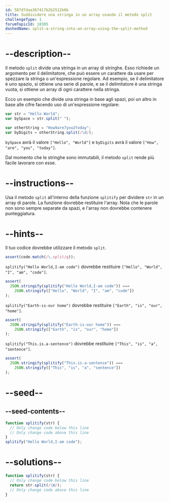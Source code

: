 ```yaml
---
id: 587d7daa367417b2b2512b6b
title: Suddividere una stringa in un array usando il metodo split
challengeType: 1
forumTopicId: 18305
dashedName: split-a-string-into-an-array-using-the-split-method
---
```


# --description--

Il metodo `split` divide una stringa in un array di stringhe. Esso richiede un argomento per il delimitatore, che può essere un carattere da usare per spezzare la stringa o un'espressione regolare. Ad esempio, se il delimitatore è uno spazio, si ottiene una serie di parole, e se il delimitatore è una stringa vuota, si ottiene un array di ogni carattere nella stringa.

Ecco un esempio che divide una stringa in base agli spazi, poi un altro in base alle cifre facendo uso di un'espressione regolare:

```js
var str = "Hello World";
var bySpace = str.split(" ");

var otherString = "How9are7you2today";
var byDigits = otherString.split(/\d/);
```

`bySpace` avrà il valore `["Hello", "World"]` e `byDigits` avrà il valore `["How", "are", "you", "today"]`.

Dal momento che le stringhe sono immutabili, il metodo `split` rende più facile lavorare con esse.

# --instructions--

Usa il metodo `split` all'interno della funzione `splitify` per dividere `str` in un array di parole. La funzione dovrebbe restituire l'array. Nota che le parole non sono sempre separate da spazi, e l'array non dovrebbe contenere punteggiatura.

# --hints--

Il tuo codice dovrebbe utilizzare il metodo `split`.

```js
assert(code.match(/\.split/g));
```

`splitify("Hello World,I-am code")` dovrebbe restituire `["Hello", "World", "I", "am", "code"]`.

```js
assert(
  JSON.stringify(splitify("Hello World,I-am code")) ===
    JSON.stringify(["Hello", "World", "I", "am", "code"])
);
```

`splitify("Earth-is-our home")` dovrebbe restituire `["Earth", "is", "our", "home"]`.

```js
assert(
  JSON.stringify(splitify("Earth-is-our home")) ===
    JSON.stringify(["Earth", "is", "our", "home"])
);
```

`splitify("This.is.a-sentence")` dovrebbe restituire `["This", "is", "a", "sentence"]`.

```js
assert(
  JSON.stringify(splitify("This.is.a-sentence")) ===
    JSON.stringify(["This", "is", "a", "sentence"])
);
```

# --seed--

## --seed-contents--

```js
function splitify(str) {
  // Only change code below this line
  // Only change code above this line
}
splitify("Hello World,I-am code");
```

# --solutions--

```js
function splitify(str) {
  // Only change code below this line
  return str.split(/\W/);
  // Only change code above this line
}
```

